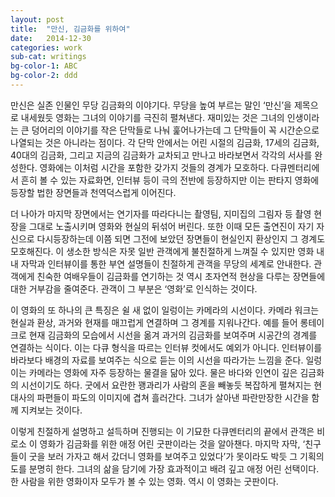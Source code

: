 ```yaml
---
layout: post
title:  "만신, 김금화를 위하여"
date:   2014-12-30
categories: work
sub-cat: writings
bg-color-1: ABC
bg-color-2: ddd
---
```


만신은 실존 인물인 무당 김금화의 이야기다. 무당을 높여 부르는 말인 ‘만신’을 제목으로 내세웠듯 영화는 그녀의 이야기를 극진히 펼쳐낸다. 재미있는 것은 그녀의 인생이라는 큰 덩어리의 이야기를 작은 단막들로 나눠 훑어나가는데 그 단막들이 꼭 시간순으로 나열되는 것은 아니라는 점이다. 각 단막 안에서는 어린 시절의 김금화, 17세의 김금화, 40대의 김금화, 그리고 지금의 김금화가 교차되고 만나고 바라보면서 각각의 서사를 완성한다. 영화에는 이처럼 시간을 포함한 갖가지 것들의 경계가 모호하다. 다큐멘터리에서 흔히 볼 수 있는 자료화면, 인터뷰 등이 극의 전반에 등장하지만 이는 판타지 영화에 등장할 법한 장면들과 천역덕스럽게 이어진다.

더 나아가 마지막 장면에서는 연기자를 따라다니는 촬영팀, 지미집의 그림자 등 촬영 현장을 그대로 노출시키며 영화와 현실의 뒤섞어 버린다. 또한 이때 모든 출연진이 자기 자신으로 다시등장하는데 이쯤 되면 그전에 보았던 장면들이 현실인지 환상인지 그 경계도 모호해진다. 이 생소한 방식은 자못 일반 관객에게 불친절하게 느껴질 수 있지만 영화 내내 자막과 인터뷰이를 통한 부연 설명들이 친절하게 관객을 무당의 세계로 안내한다. 관객에게 친숙한 여배우들이 김금화를 연기하는 것 역시 초자연적 현상을 다루는 장면들에 대한 거부감을 줄여준다. 관객이 그 부분은 ‘영화’로 인식하는 것이다.

이 영화의 또 하나의 큰 특징은 쉴 새 없이 일렁이는 카메라의 시선이다. 카메라 워크는 현실과 환상, 과거와 현재를 매끄럽게 연결하며 그 경계를 지워나간다. 예를 들어 롱테이크로 현재 김금화의 모습에서 시선을 옮겨 과거의 김금화를 보여주며 시공간의 경계를 연결하는 식이다. 이는 다큐 형식을 따르는 인터뷰 컷에서도 예외가 아니다. 인터뷰이를 바라보다 배경의 자료를 보여주는 식으로 듣는 이의 시선을 따라가는 느낌을 준다. 일렁이는 카메라는 영화에 자주 등장하는 물결을 닮아 있다. 물은 바다와 인연이 깊은 김금화의 시선이기도 하다. 굿에서 요란한 꽹과리가 사람의 혼을 빼놓듯 복잡하게 펼쳐지는 현대사의 파편들이 파도의 이미지에 겹쳐 흘러간다. 그녀가 살아낸 파란만장한 시간을 함께 지켜보는 것이다.

이렇게 친절하게 설명하고 설득하며 진행되는 이 기묘한 다큐멘터리의 끝에서 관객은 비로소 이 영화가 김금화를 위한 애정 어린 굿판이라는 것을 알아챈다. 마지막 자막, ‘친구들이 굿을 보러 가자고 해서 갔더니 영화를 보여주고 있었다’가 못이라도 박듯 그 기획의도를 분명히 한다. 그녀의 삶을 담기에 가장 효과적이고 배려 깊고 애정 어린 선택이다. 한 사람을 위한 영화이자 모두가 볼 수 있는 영화. 역시 이 영화는 굿판이다.